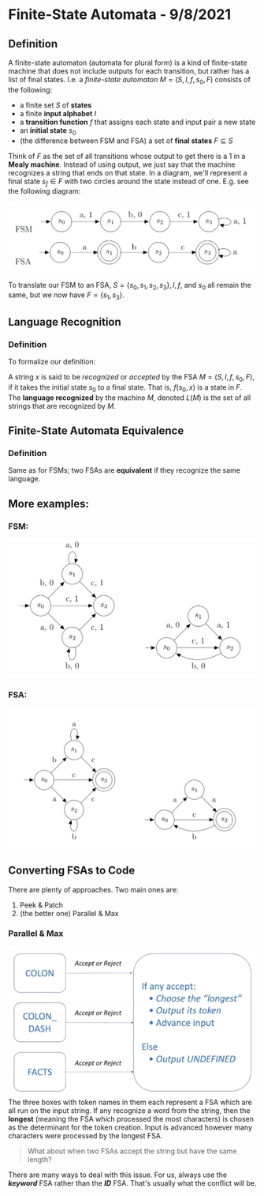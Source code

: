 # Finite-State Automata - 9/8/2021
## Definition
A finite-state automaton (automata for plural form) is a kind of finite-state machine that does not include outputs for each transition, but rather has a list of final states. I.e. a *finite-state automaton* $M=(S, I, f, s_0, F)$ consists of the following:
 * a finite set $S$ of **states**
 * a finite **input alphabet** $I$
 * a **transition function** $f$ that assigns each state and input pair a new state
 * an **initial state** $s_0$
 * (the difference between FSM and FSA) a set of **final states** $F\subseteq{S}$

Think of $F$ as the set of all transitions whose output to get there is a 1 in a **Mealy machine**. Instead of using output, we just say that the machine recognizes a string that ends on that state. In a diagram, we'll represent a final state $s_f\in{}F$ with two circles around the state instead of one. E.g. see the following diagram:

![](img/lesson_4_0.png)

To translate our FSM to an FSA, $S=\{s_0, s_1, s_2, s_3\}, I, f$, and $s_0$ all remain the same, but we now have $F=\{s_1, s_3\}$.

## Language Recognition
### Definition
To formalize our definition:

A string $x$ is said to be *recognized* or *accepted* by the FSA $M=(S, I, f, s_0, F)$, if it takes the initial state $s_0$ to a final state. That is, $f(s_0, x)$ is a state in $F$. The **language recognized** by the machine $M$, denoted $L(M)$ is the set of all strings that are recognized by $M$.

## Finite-State Automata Equivalence
### Definition
Same as for FSMs; two FSAs are **equivalent** if they recognize the same language.

## More examples:
### FSM:
![](img/lesson_4_1.png)

### FSA:
![](img/lesson_4_2.png)

## Converting FSAs to Code
There are plenty of approaches. Two main ones are:
1. Peek & Patch
2. (the better one) Parallel & Max

### Parallel & Max
![](img/lesson_4_3.png)
The three boxes with token names in them each represent a FSA which are all run on the input string. If any recognize a word from the string, then the **longest** (meaning the FSA which processed the most characters) is chosen as the determinant for the token creation. Input is advanced however many characters were processed by the longest FSA.

> What about when two FSAs accept the string but have the same length?

There are many ways to deal with this issue. For us, always use the ***keyword*** FSA rather than the ***ID*** FSA. That's usually what the conflict will be.
